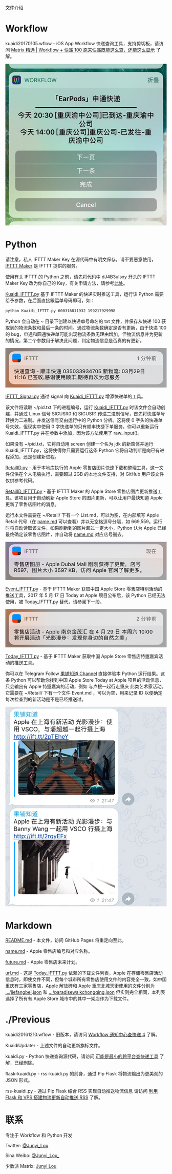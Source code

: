 文件介绍

Workflow
===========
kuaidi20170105.wflow -  iOS App Workflow 快递查询工具，支持剪切板，请访问 [Matrix 精选 | Workflow + 快递 100 原来快递既能这么查，还能这么显示](http://sspai.com/36871) 了解。

![截图](/bkP/workflow.jpg)

Python
===========
请注意，私人 IFTTT Maker Key 在源代码中有明文保存，请不要恶意使用，[IFTTT Maker](https://maker.ifttt.com) 是 IFTTT 提供的服务。

使用有关 IFTTT 的 Python 之前，请先将代码中 dJ4B3uIsxy 开头的 IFTTT Maker Key 改为你自己的 Key，有关申请方法，请参考[此处](https://sspai.com/post/39243)。

[Kuaidi_IFTTT.py](Kuaidi_IFTTT.py) 基于 IFTTT Maker 的快递实时推送工具，运行该 Python 需要给予参数，在后面直接跟运单号码即可，如：
````bash
python Kuaidi_IFTTT.py 600316811932 199217929998
````
Python 会自动在 ~ 目录下创建以快递单号命名的 txt 文件，并保存从快递 100 获取到的物流条数和最后一条的时间。通过物流条数确定是否有更新，由于快递 100 的 bug，申通和圆通快递单可能出现物流条数无理由增加，但物流信息并为更新的情况，第二个参数用于解决此问题，判定物流信息是否真的有更新。

![截图](/bkP/kuaidi.jpg)

[IFTTT_Signal.py](IFTTT_Signal.py) 通过 signal 向 [Kuaidi_IFTTT.py](Kuaidi_IFTTT.py) 增添快递单的工具。

该文件将读取 ~/pid.txt 下的进程编号，运行 [Kuaidi_IFTTT.py](Kuaidi_IFTTT.py) 时该文件会自动创建，并通过 Linux 信号 SIGUSR0 和 SIGUSR1 传递二进制信号，首先将快递单号转换为二进制。并发送信号交由运行中的 Python 分析。这将使 0 字头的快递单号失效，但现实中使用 0 字快递单的只有顺丰快捷下单服务，你可以重新运行 Kuaidi_IFTTT.py 并在参数中添加，因为该方法使用了 raw_input()。

如果没有 ~/pid.txt，它将自动用 screen 创建一个名为 jdk 的新窗体并运行 Kuaidi_IFTTT.py，这将使得你只需要运行这条 Python 它将自动判断是向已有进程添加，还是创建新进程。

[RetailID.py](RetailID.py) - 用于本地库执行的 Apple 零售店图片快速下载和整理工具，这一文件仅供在个人电脑执行，需要超过 2GB 的本地文件支持，对 GitHub 用户该文件仅供参考代码。

[RetailID_IFTTT.py](RetailID_IFTTT.py) - 基于 IFTTT Maker 的 Apple Store 零售店图片更新推送工具。该项目用于自动刷新 Apple Store 的图片更新，可以让用户最快知道 Apple 更新了零售店图片的消息。

运行本文件需要在 ~/Retail/ 下有一个 List.md，可以为空，在内部填写 Apple Retail 代号（在 [name.md](name.md) 可以查看）并以无空格逗号分隔，如 669,559。运行时将自动读取该文件，如果刷新到的图片超过一定大小，Python 认为 Apple 已经最终确定该零售店图片，并自动将 [name.md](name.md) 对应店号删去。

![截图](/bkP/retailid.jpg)

[Event_IFTTT.py](Event_IFTTT.py) - 基于 IFTTT Maker 获取中国 Apple Store 零售店特别活动的推送工具，2017 年 5 月 17 日 Today at Apple 项目公布后，该 Python 已经无法使用，被 Today_IFTTT.py 替代，请参阅下一段。

![截图](/bkP/event.jpg)

[Today_IFTTT.py](Today_IFTTT.py) - 基于 IFTTT Maker 获取中国 Apple Store 零售店特邀嘉宾活动的推送工具。

你可以在 Telegram Follow [果铺知道 Channel](https://t.me/ars_teller) 直接体验本 Python 运行结果。这条 Python 可以帮助你找到中国 Apple Store Today at Apple 项目的活动信息，只会输出有 Apple 特邀嘉宾的活动，例如 与卢根一起行走重庆 此类艺术家活动。它需要在 ~/Retail/ 下有一个文件 Event.md ，可以为空，用来记录 ID 以便确定每次检查到的新活动是不是已经推送过。

![截图](/bkP/todayatapple.jpg)

Markdown
===========
[README.md](http://junyilou.github.io) - 本文件，访问 GitHub Pages 将重定向至此。

[name.md](name.md) - Apple 零售店编号和对应名称。

[future.md](future.md) - Apple 零售店未来计划。

[url.md](url.md) - 这是 [Today_IFTTT.py](Today_IFTTT.py) 依赖的下载文件列表，Apple 在存储零售店活动信息时，即使文件不同，但每个城市所有零售店使用文件的内容完全一致。如中国重庆有三家零售店，Apple 解放碑和 Apple 重庆北城天街使用的文件分别为 [.../jiefangbei.json](https://www.apple.com/cn/today/static/data/store/jiefangbei.json) 和 [.../paradisewalkchongqing.json](https://www.apple.com/cn/today/static/data/store/paradisewalkchongqing.json) 但实则完全相同，本列表选择了所有有 Apple Store 城市中的其中一架店作为下载文件。

./Previous
==========
kuaidi20161210.wflow - 旧版本，请访问 [Workflow 通知中心查快递 4](http://matrix.sspai.com/p/d384dd60) 了解。

KuaidiUpdater - 上述文件的自动更新旗标文件。

kuaidi.py - Python 快递查询源代码，请访问 [可能是最小的跨平台查快递工具](http://matrix.sspai.com/p/d006b320 ) 了解，已经删除。

flask-kuaidi.py - rss-kuaidi.py 的前身，通过 Pip Flask 将物流输出为更美观的 JSON 形式。

rss-kuaidi.py - 通过 Pip Flask 结合 RSS 实现自动推送物流信息 请访问 [利用 Flask 和 VPS 搭建物流更新自动推送 RSS](http://matrix.sspai.com/p/da505de0) 了解。

联系
=======
专注于 Workflow 和 Python 开发

Twitter: [@Junyi_Lou](https://twitter.com/Junyi_Lou "@Junyi_Lou") 

Sina Weibo: [@Junyi_Lou_](https://weibo.com/n/Junyi_Lou_ "@Junyi_Lou_")

少数派 Matrix: [Junyi Lou](http://matrix.sspai.com/p/da7b1760 "Junyi Lou - Matrix")